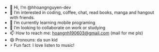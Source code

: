 - 👋 Hi, I’m @hhoangnguyen-dev
- 👀 I’m interested in coding, coffee, chat, read books, manga and hangout with friends.
- 🌱 I’m currently learning mobile programing
- 💞️ I’m looking to collaborate on work or studying
- 📫 How to reach me: hoangnh190603@gmail.com (mail for me pls)
- 😄 Pronouns: da sun kid
- ⚡ Fun fact: I love listen to music!

<!---
hhoangnguyen-dev/hhoangnguyen-dev is a ✨ special ✨ repository because its `README.md` (this file) appears on your GitHub profile.
You can click the Preview link to take a look at your changes.
--->

